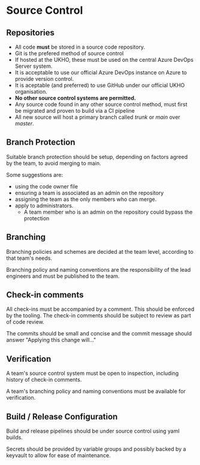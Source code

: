 # Source Control

## Repositories

- All code **must** be stored in a source code repository.
- Git is the prefered method of source control
- If hosted at the UKHO, these must be used on the central Azure DevOps Server system.
- It is acceptable to use our official Azure DevOps instance on Azure to provide version control.
- It is aceptable (and preferred) to use GitHub under our official UKHO organisation.
- **No other source control systems are permitted.**
- Any source code found in any other source control method, must first be migrated and proven to build via a CI pipeline
- All new source will host a primary branch called _trunk_ or _main_ over _master_.

## Branch Protection

Suitable branch protection should be setup, depending on factors agreed by the team, to avoid merging to main.

Some suggestions are: 

- using the code owner file
- ensuring a team is associated as an admin on the repository
- assigning the team as the only members who can merge.
- apply to administrators.
  - A team member who is an admin on the repository could bypass the protection

## Branching

Branching policies and schemes are decided at the team level, according to that team's needs.

Branching policy and naming conventions are the responsibility of the lead engineers and must be published to the team.

## Check-in comments

All check-ins must be accompanied by a comment.  This should be enforced by the tooling.  The check-in comments should be subject to review as part of code review.

The commits should be small and concise and the commit message should answer "Applying this change will..."

## Verification

A team's source control system must be open to inspection, including history of check-in comments.

A team's branching policy and naming conventions must be available for verification.

## Build / Release Configuration

Build and release pipelines should be under source control using yaml builds.

Secrets should be provided by variable groups and possibly backed by a keyvault to allow for ease of maintenance. 
